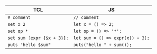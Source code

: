 | TCL | JS |
|-|-|
| `# comment` | `// comment` |
| `set x 2`  | `let x = () => 2;`    |
| `set op *` | `let op = () => '*';` |
| `set sum [expr {$x + 3}];` | `let sum = () => expr(x() + 3);` |
| `puts "hello $sum"` | `puts("hello " + sum());` |

